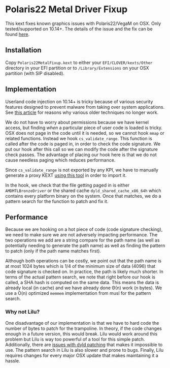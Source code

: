 Polaris22 Metal Driver Fixup
============================
This kext fixes known graphics issues with Polaris22/VegaM on OSX. Only tested/supported on 10.14+. The details of the issue and the fix can be found [here](https://osy.gitbook.io/hac-mini-guide/details/metal-driver-fix).

## Installation

Copy `Polaris22MetalFixup.kext` to either your `EFI/CLOVER/kexts/Other` directory in your EFI partition or to `/Library/Extensions` on your OSX partition (with SIP disabled).

## Implementation

Userland code injection on 10.14+ is tricky because of various security features designed to prevent malware from taking over system applications. See [this article](https://knight.sc/malware/2019/03/15/code-injection-on-macos.html) for reasons why various older techniques no longer work.

We do not have to worry about permissions because we have kernel access, but finding *when* a particular piece of user code is loaded is tricky. OSX does not page in the code until it is needed, so we cannot hook `mmap` or related functions. Instead we hook `cs_validate_range`. This function is called after the code is paged in, in order to check the code signature. We put our hook after this call so we can modify the code after the signature check passes. The advantage of placing our hook here is that we do not cause needless paging which reduces performance.

Since `cs_validate_range` is not exported by any KPI, we have to manually generate a proxy KEXT [using this tool](https://github.com/slavaim/dl_kextsymboltool) in order to import it.

In the hook, we check that the file getting paged in is either `AMDMTLBronzeDriver` or the shared cache `dyld_shared_cache_x86_64h` which contains every platform binary on the system. Once that matches, we do a pattern search for the function to patch and fix it.

## Performance

Because we are hooking on a hot piece of code (code signature checking), we need to make sure we are not adversely impacting performance. The two operations we add are a string compare for the path name (as well as potentially needing to generate the path name) as well as finding the pattern to patch (only if the path name matches first).

Although both operations can be costly, we point out that the path name is at most 1024 bytes which is 1/4 of the minimum size of data (4096) that code signature is checked on. In practice, the path is likely much shorter. In terms of the actual pattern search, we note that right before our hook is called, a SHA hash is computed on the same data. This means the data is already local (in cache) and we have already done Θ(n) work (n bytes). We use a O(n) optimized `memmem` implementation from musl for the pattern search.

### Why not Lilu?

One disadvantage of our implementation is that we have to hard code the number of bytes to patch for the trampoline. In theory, if the code changes enough in a future version, this would break. Lilu would work around this problem but Lilu is way too powerful of a tool for this simple patch. Additionally, there are [issues with dyld patching](https://github.com/acidanthera/bugtracker/issues/390) that makes it impossible to use. The pattern search in Lilu is also slower and prone to bugs. Finally, Lilu requires changes for every major OSX update that makes maintaining it a hassle.
